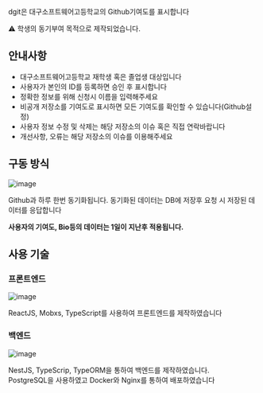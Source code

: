 dgit은 대구소프트웨어고등학교의 Github기여도를 표시합니다

⚠️ 학생의 동기부여 목적으로 제작되었습니다.

## 안내사항
- 대구소프트웨어고등학교 재학생 혹은 졸업생 대상입니다  
- 사용자가 본인의 ID를 등록하면 승인 후 표시합니다
- 정확한 정보를 위해 신청시 이름을 입력해주세요
- 비공개 저장소를 기여도로 표시하면 모든 기여도를 확인할 수 있습니다(Github설정)
- 사용자 정보 수정 및 삭제는 해당 저장소의 이슈 혹은 직접 연락바랍니다
- 개선사항, 오류는 해당 저장소의 이슈를 이용해주세요

## 구동 방식

![image](https://user-images.githubusercontent.com/49791336/91555821-adcf3880-e96c-11ea-8879-777e4c4577d3.png)

Github과 하루 한번 동기화됩니다. 동기화된 데이터는 DB에 저장후 요청 시 저장된 데이터를 응답합니다

__사용자의 기여도, Bio등의 데이터는 1일이 지난후 적용됩니다.__


## 사용 기술

### 프론트엔드
![image](https://user-images.githubusercontent.com/49791336/91555834-b293ec80-e96c-11ea-9c0d-5b11dcc7c7c7.png)

ReactJS, Mobxs, TypeScript를 사용하여 프론트엔드를 제작하였습니다

### 백엔드

![image](https://user-images.githubusercontent.com/49791336/91555775-985a0e80-e96c-11ea-97bb-0ff8dbb87ee4.png)

NestJS, TypeScrip, TypeORM을 통하여 백엔드를 제작하였습니다.  
PostgreSQL을 사용하였고 Docker와 Nginx를 통하여 배포하였습니다